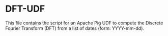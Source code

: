 # DFT-UDF

This file contains the script for an Apache Pig UDF to compute the Discrete Fourier Transform (DFT) from a list of dates (form: YYYY-mm-dd).
